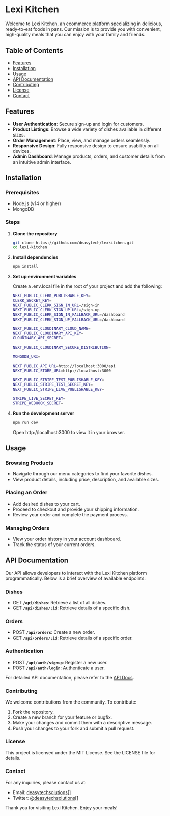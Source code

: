 # Lexi Kitchen

Welcome to Lexi Kitchen, an ecommerce platform specializing in delicious, ready-to-eat foods in pans. Our mission is to provide you with convenient, high-quality meals that you can enjoy with your family and friends.

## Table of Contents

- [Features](#features)
- [Installation](#installation)
- [Usage](#usage)
- [API Documentation](#api-documentation)
- [Contributing](#contributing)
- [License](#license)
- [Contact](#contact)

## Features

- **User Authentication**: Secure sign-up and login for customers.
- **Product Listings**: Browse a wide variety of dishes available in different sizes.
- **Order Management**: Place, view, and manage orders seamlessly.
- **Responsive Design**: Fully responsive design to ensure usability on all devices.
- **Admin Dashboard**: Manage products, orders, and customer details from an intuitive admin interface.

## Installation

### Prerequisites
- Node.js (v14 or higher)
- MongoDB

### Steps

1. **Clone the repository**
   ```sh
   git clone https://github.com/deasytech/lexkitchen.git
   cd lexi-kitchen
   ```
2. **Install dependencies**
   ```sh
   npm install
   ```

3. **Set up environment variables**
   
   Create a .env.local file in the root of your project and add the following:

   ```sh
   NEXT_PUBLIC_CLERK_PUBLISHABLE_KEY=
   CLERK_SECRET_KEY=
   NEXT_PUBLIC_CLERK_SIGN_IN_URL=/sign-in
   NEXT_PUBLIC_CLERK_SIGN_UP_URL=/sign-up
   NEXT_PUBLIC_CLERK_SIGN_IN_FALLBACK_URL=/dashboard
   NEXT_PUBLIC_CLERK_SIGN_UP_FALLBACK_URL=/dashboard

   NEXT_PUBLIC_CLOUDINARY_CLOUD_NAME=
   NEXT_PUBLIC_CLOUDINARY_API_KEY=
   CLOUDINARY_API_SECRET=

   NEXT_PUBLIC_CLOUDINARY_SECURE_DISTRIBUTION=

   MONGODB_URI=

   NEXT_PUBLIC_API_URL=http://localhost:3000/api
   NEXT_PUBLIC_STORE_URL=http://localhost:3000

   NEXT_PUBLIC_STRIPE_TEST_PUBLISHABLE_KEY=
   NEXT_PUBLIC_STRIPE_TEST_SECRET_KEY=
   NEXT_PUBLIC_STRIPE_LIVE_PUBLISHABLE_KEY=

   STRIPE_LIVE_SECRET_KEY=
   STRIPE_WEBHOOK_SECRET=
   ```

4. **Run the development server**
   ```sh
   npm run dev
   ```
   Open http://localhost:3000 to view it in your browser.

## Usage

### Browsing Products
- Navigate through our menu categories to find your favorite dishes.
- View product details, including price, description, and available sizes.

### Placing an Order
- Add desired dishes to your cart.
- Proceed to checkout and provide your shipping information.
- Review your order and complete the payment process.

### Managing Orders
- View your order history in your account dashboard.
- Track the status of your current orders.

## API Documentation
Our API allows developers to interact with the Lexi Kitchen platform programmatically. Below is a brief overview of available endpoints:

### Dishes
- GET **`/api/dishes`**: Retrieve a list of all dishes.
- GET **`/api/dishes/:id`**: Retrieve details of a specific dish.

### Orders
- POST **`/api/orders`**: Create a new order.
- GET **`/api/orders/:id`**: Retrieve details of a specific order.

### Authentication
- POST **`/api/auth/signup`**: Register a new user.
- POST **`/api/auth/login`**: Authenticate a user.

For detailed API documentation, please refer to the [API Docs](https://nextjs.org/docs/pages/building-your-application/routing/api-routes).

### Contributing
We welcome contributions from the community. To contribute:
1. Fork the repository.
2. Create a new branch for your feature or bugfix.
3. Make your changes and commit them with a descriptive message.
4. Push your changes to your fork and submit a pull request.

### License
This project is licensed under the MIT License. See the LICENSE file for details.

### Contact
For any inquiries, please contact us at:
- Email: [deasytechsolutions](mailto//:deasytechsolutions@gmail.com)[]
- Twitter: [@deasytechsolutions](https:instagram.com/deasytechsolutions)[]

Thank you for visiting Lexi Kitchen. Enjoy your meals!
